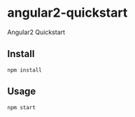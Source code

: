 # angular2-quickstart
Angular2 Quickstart

## Install
```
npm install
```

## Usage
```
npm start
```